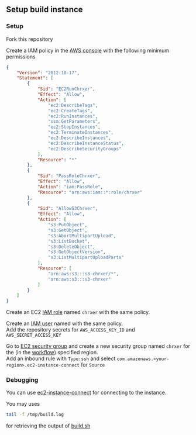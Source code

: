 ## Setup build instance

### Setup
Fork this repository

Create a IAM policy in the [AWS console](https://console.aws.amazon.com/iamv2/home#/policies) with the following minimum permissions
```json
{
	"Version": "2012-10-17",
	"Statement": [
		{
			"Sid": "EC2RunChrxer",
			"Effect": "Allow",
			"Action": [
				"ec2:DescribeTags",
				"ec2:CreateTags",
				"ec2:RunInstances",
				"ssm:GetParameters",
				"ec2:StopInstances",
				"ec2:TerminateInstances",
				"ec2:DescribeInstances",
				"ec2:DescribeInstanceStatus",
				"ec2:DescribeSecurityGroups"
			],
			"Resource": "*"
		},
		{
			"Sid": "PassRoleChrxer",
			"Effect": "Allow",
			"Action": "iam:PassRole",
			"Resource": "arn:aws:iam::*:role/chrxer"
		},
		{
			"Sid": "AllowS3Chrxer",
			"Effect": "Allow",
			"Action": [
				"s3:PutObject",
				"s3:GetObject",
				"s3:AbortMultipartUpload",
				"s3:ListBucket",
				"s3:DeleteObject",
				"s3:GetObjectVersion",
				"s3:ListMultipartUploadParts"
			],
			"Resource": [
				"arn:aws:s3:::s3-chrxer/*",
				"arn:aws:s3:::s3-chrxer"
			]
		}
	]
}
```
Create an EC2 [IAM role](https://console.aws.amazon.com/iamv2/home#/roles) named `chrxer` with the same policy.

Create an [IAM user](https://console.aws.amazon.com/iamv2/home#/users) named with the same policy. \
Add the repository secrets for `AWS_ACCESS_KEY_ID` and `AWS_SECRET_ACCESS_KEY`

Go to [EC2 security group](https://console.aws.amazon.com/ec2/home#SecurityGroups:) and create a new security group named `chrxer` for the (in the [workflow](../.github/workflows/build.yml)) specified region. \
Add an inbound rule with `Type:ssh` and select `com.amazonaws.<your-region>.ec2-instance-connect` for `Source` 

### Debugging
You can use [ec2-instance-connect](https://docs.aws.amazon.com/AWSEC2/latest/UserGuide/ec2-instance-connect-methods.html) for connecting to the instance.

You may uses
```bash
tail -f /tmp/build.log
```
for retrieving the output of [build.sh](../build.sh)
